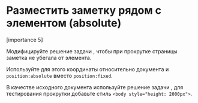 # Разместить заметку рядом с элементом (absolute)

[importance 5]

Модифицируйте решение задачи [](/task/position-at), чтобы при прокрутке страницы заметка не убегала от элемента.

Используйте для этого координаты относительно документа и `position:absolute` вместо `position:fixed`.

В качестве исходного документа используйте решение задачи [](/task/position-at), для тестирования прокрутки добавьте стиль `<body style="height: 2000px">`.